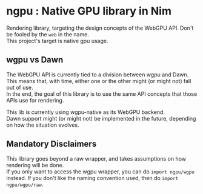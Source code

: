 # ngpu : Native GPU library in Nim
Rendering library, targeting the design concepts of the WebGPU API.
Don't be fooled by the `web` in the name.  
This project's target is native gpu usage.

## wgpu vs Dawn
The WebGPU API is currently tied to a division between wgpu and Dawn.  
This means that, with time, either one or the other might (or might not) fall out of use.  
In the end, the goal of this library is to use the same API concepts that those APIs use for rendering.  

This lib is currently using wgpu-native as its WebGPU backend.  
Dawn support might (or might not) be implemented in the future, depending on how the situation evolves.  

## Mandatory Disclaimers
This library goes beyond a raw wrapper, and takes assumptions on how rendering will be done.  
If you only want to access the wgpu wrapper, you can do `import ngpu/wgpu` instead.
If you don't like the naming convention used, then do `import ngpu/wgpu/raw`.

